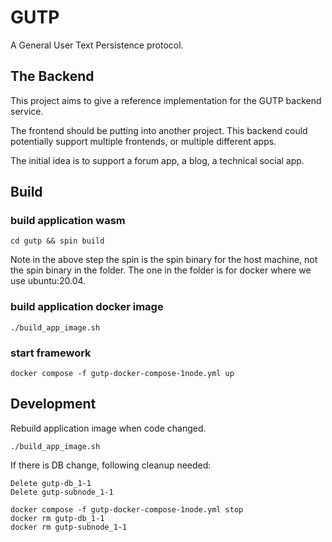 # GUTP

A General User Text Persistence protocol.

## The Backend

This project aims to give a reference implementation for the GUTP backend service.

The frontend should be putting into another project. This backend could potentially support multiple frontends, or multiple different apps.

The initial idea is to support a forum app, a blog, a technical social app.

## Build

### build application wasm

```
cd gutp && spin build
```

Note in the above step the spin is the spin binary for the host machine, not the spin binary in the folder.
The one in the folder is for docker where we use ubuntu:20.04.

### build application docker image

```
./build_app_image.sh
```

### start framework

```
docker compose -f gutp-docker-compose-1node.yml up
```

## Development

Rebuild application image when code changed.

```
./build_app_image.sh
```

If there is DB change, following cleanup needed:

    Delete gutp-db_1-1
    Delete gutp-subnode_1-1

```
docker compose -f gutp-docker-compose-1node.yml stop
docker rm gutp-db_1-1
docker rm gutp-subnode_1-1
```
